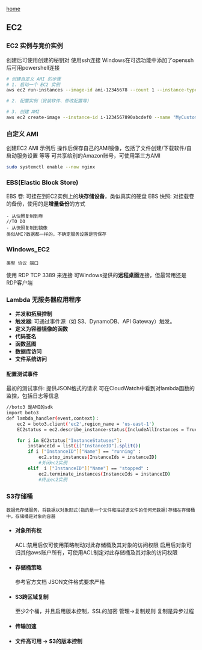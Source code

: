 [home](./AllForOne.MD)
## EC2
### EC2 实例与竞价实例

创建后可使用创建的秘钥对 使用ssh连接
Windows在可选功能中添加了openssh后可用powershell连接


```bash
# 创建自定义 AMI 的步骤
# 1. 启动一个 EC2 实例
aws ec2 run-instances --image-id ami-12345678 --count 1 --instance-type t2.micro --key-name MyKeyPair --security-group-ids sg-903004f8 --subnet-id subnet-6e7f829e

# 2. 配置实例（安装软件、修改配置等）

# 3. 创建 AMI
aws ec2 create-image --instance-id i-1234567890abcdef0 --name "MyCustomAMI" --description "An AMI for my application"
```
### 自定义 AMI
创建EC2 AMI 示例后 操作后保存自己的AMI镜像，包括了文件创建/下载软件/自启动服务设置 等等
可共享给别的Amazon账号，可使用第三方AMI
```bash
sudo systemctl enable --now nginx
```

### EBS(Elastic Block Store)
EBS 卷:
    可挂在到EC2实例上的**块存储设备**，类似真实的硬盘
EBS 快照:
    对挂载卷的备份，使用的是**增量备份**的方式

    - 从快照复制到卷
    //TO DO
    - 从快照复制到镜像
    类似AMI?数据都一样的，不确定服务设置是否保存

### Windows_EC2
    类型 协议 端口
使用 RDP TCP 3389 来连接
可Windows提供的**远程桌面**连接，但最常用还是RDP客户端

### Lambda 无服务器应用程序
- **并发和拓展控制**
- **触发器**: 可通过事件源（如 S3、DynamoDB、API Gateway）触发。
- **定义为容器镜像的函数**
- **代码签名**
- **函数蓝图**
- **数据库访问**
- **文件系统访问** 
#### 配置测试事件
最初的测试事件: 提供JSON格式的请求
可在CloudWatch中看到对lambda函数的监控，包括日志等信息

```bash
//boto3 是AMI的sdk
import boto3
def lambda_handler(event,context)：
    ec2 = boto3.client('ec2',region_name = 'us-east-1')
    EC2status = ec2.describe_instance-status(IncludeAllInstances = True)

    for i in EC2status["InstanceStatuses"]:
        instanceId = list(i["InstanceID"].split())
        if i ["InstanceID"]["Name"] == "running" :
            ec2.stop_instances(InstanceIds = instanceID)
            #关闭ec2实例
        elif  i ["InstanceID"]["Name"] == "stopped" :
            ec2.terminate_instances(InstanceIds = instanceID)
            #终止ec2实例
```

### S3存储桶
    数据元存储服务，将数据以对象形式(指的是一个文件和描述该文件的任何元数据)存储在存储桶中，存储桶是对象的容器

- #### 对象所有权
    ACL:禁用后仅可使用策略制动对此存储桶及其对象的访问权限
        启用后对象可归其他aws账户所有，可使用ACL制定对此存储桶及其对象的访问权限

- #### 存储桶策略
    参考官方文档
    JSON文件格式要求严格
- #### S3跨区域复制
    至少2个桶，并且启用版本控制，SSL的加密
    管理->复制规则
    复制是异步过程

- #### 传输加速

- #### 文件高可用 -> S3的版本控制